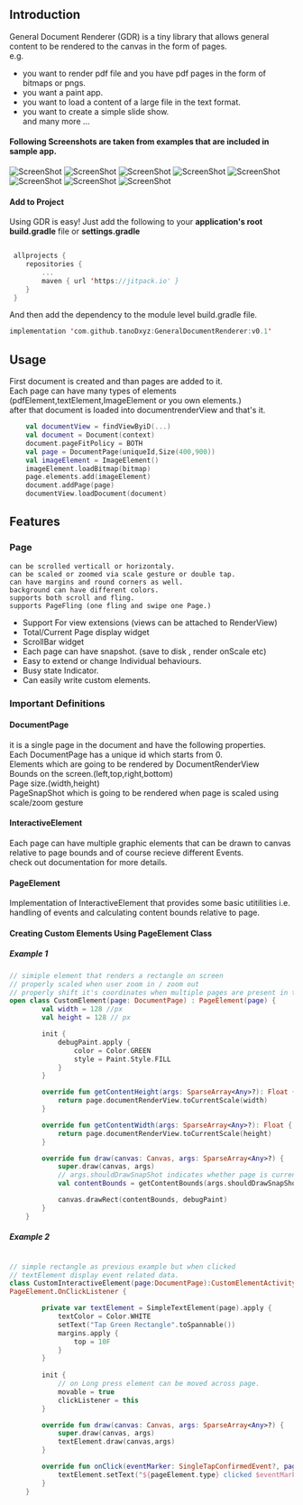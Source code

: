 Introduction
--------

General Document Renderer (GDR) is a tiny library that allows general content to be rendered to the canvas in the form of pages.  
e.g.  
*  you want to render pdf file and you have pdf pages in the form of bitmaps or pngs.  
*  you want a paint app.  
*  you want to load a content of a large file in the text format.  
*  you want to create a simple slide show.  
and many more ...  

#### Following Screenshots are taken from examples that are included in sample app.  
![ScreenShot](https://github.com/tanoDxyz/GeneralDocumentRenderer/blob/main/main_.png)
![ScreenShot](https://github.com/tanoDxyz/GeneralDocumentRenderer/blob/main/pdf_reader.png)
![ScreenShot](https://github.com/tanoDxyz/GeneralDocumentRenderer/blob/main/file_reader_1.png)
![ScreenShot](https://github.com/tanoDxyz/GeneralDocumentRenderer/blob/main/file_reader_2.png)
![ScreenShot](https://github.com/tanoDxyz/GeneralDocumentRenderer/blob/main/canvas.png)
![ScreenShot](https://github.com/tanoDxyz/GeneralDocumentRenderer/blob/main/photo_1.png)
![ScreenShot](https://github.com/tanoDxyz/GeneralDocumentRenderer/blob/main/photo_2.png)
![ScreenShot](https://github.com/tanoDxyz/GeneralDocumentRenderer/blob/main/custom_element.png)


#### Add to Project
Using GDR is easy! Just add the following to your **application's root build.gradle** file or **settings.gradle**
``` kotlin

 allprojects {
    repositories {
        ...
        maven { url 'https://jitpack.io' }
    }
 }
```
And then add the dependency to the module level build.gradle file.

``` kotlin
implementation 'com.github.tanoDxyz:GeneralDocumentRenderer:v0.1'
```

## Usage
First document is created and than pages are added to it.  
Each page can have many types of elements (pdfElement,textElement,ImageElement or you own elements.)  
after that document is loaded into documentrenderView and that's it.  

``` kotlin
	val documentView = findViewByiD(...)
	val document = Document(context)
	document.pageFitPolicy = BOTH
	val page = DocumentPage(uniqueId,Size(400,900))
	val imageElement = ImageElement()
	imageElement.loadBitmap(bitmap)
	page.elements.add(imageElement)
	document.addPage(page)
	documentView.loadDocument(document)

```


## Features

### Page
    can be scrolled verticall or horizontaly.
    can be scaled or zoomed via scale gesture or double tap.
    can have margins and round corners as well.
    background can have different colors.
    supports both scroll and fling.
    supports PageFling (one fling and swipe one Page.)  
 
 
* Support For view extensions (views can be attached to RenderView)  
* Total/Current Page display widget  
* ScrollBar widget  
* Each page can have snapshot. (save to disk , render onScale etc)  
* Easy to extend or change Individual behaviours.  
* Busy state Indicator.  
* Can easily write custom elements.  

  
  
  
  

### Important Definitions
#### DocumentPage
it is a single page in the document and have the following properties.  
Each DocumentPage has a unique id which starts from 0.  
Elements which are going to be rendered by DocumentRenderView  
Bounds on the screen.(left,top,right,bottom)  
Page size.(width,height)  
PageSnapShot which is going to be rendered when page is scaled using scale/zoom gesture  


#### InteractiveElement
Each page can have multiple graphic elements that can be drawn to canvas relative to page bounds and of course recieve different Events.  
check out documentation for more details.



#### PageElement
Implementation of InteractiveElement that provides some basic utitilities i.e. handling of events and calculating content bounds relative to page.



#### Creating Custom Elements Using PageElement Class

##### Example 1
``` kotlin 
// simiple element that renders a rectangle on screen
// properly scaled when user zoom in / zoom out
// properly shift it's coordinates when multiple pages are present in the document
open class CustomElement(page: DocumentPage) : PageElement(page) {
        val width = 128 //px
        val height = 128 // px

        init {
            debugPaint.apply {
                color = Color.GREEN
                style = Paint.Style.FILL
            }
        }

        override fun getContentHeight(args: SparseArray<Any>?): Float {
            return page.documentRenderView.toCurrentScale(width)
        }

        override fun getContentWidth(args: SparseArray<Any>?): Float {
            return page.documentRenderView.toCurrentScale(height)
        }

        override fun draw(canvas: Canvas, args: SparseArray<Any>?) {
            super.draw(canvas, args)
            // args.shouldDrawSnapShot indicates whether page is currently scaled and page is drawing snapshot instead of original content.
            val contentBounds = getContentBounds(args.shouldDrawSnapShot())

            canvas.drawRect(contentBounds, debugPaint)
        }
    }


```

##### Example 2
``` kotlin

// simple rectangle as previous example but when clicked  
// textElement display event related data.
class CustomInteractiveElement(page:DocumentPage):CustomElementActivity.CustomElement(page),
PageElement.OnClickListener {

        private var textElement = SimpleTextElement(page).apply {
            textColor = Color.WHITE
            setText("Tap Green Rectangle".toSpannable())
            margins.apply {
                top = 10F
            }
        }
        
        init {
            // on Long press element can be moved across page.
            movable = true
            clickListener = this
        }

        override fun draw(canvas: Canvas, args: SparseArray<Any>?) {
            super.draw(canvas, args)
            textElement.draw(canvas,args)
        }

        override fun onClick(eventMarker: SingleTapConfirmedEvent?, pageElement: PageElement) {
            textElement.setText("${pageElement.type} clicked $eventMarker".toSpannable())
        }
    }

```

